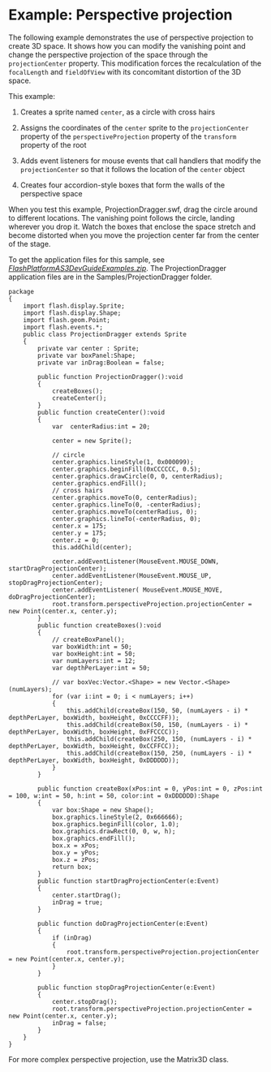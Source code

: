 # Example: Perspective projection

The following example demonstrates the use of perspective projection to create
3D space. It shows how you can modify the vanishing point and change the
perspective projection of the space through the `projectionCenter` property.
This modification forces the recalculation of the `focalLength` and
`fieldOfView` with its concomitant distortion of the 3D space.

This example:

1.  Creates a sprite named `center`, as a circle with cross hairs

2.  Assigns the coordinates of the `center` sprite to the `projectionCenter`
    property of the `perspectiveProjection` property of the `transform` property
    of the root

3.  Adds event listeners for mouse events that call handlers that modify the
    `projectionCenter` so that it follows the location of the `center` object

4.  Creates four accordion-style boxes that form the walls of the perspective
    space

When you test this example, ProjectionDragger.swf, drag the circle around to
different locations. The vanishing point follows the circle, landing wherever
you drop it. Watch the boxes that enclose the space stretch and become distorted
when you move the projection center far from the center of the stage.

To get the application files for this sample, see
[_FlashPlatformAS3DevGuideExamples.zip_](https://github.com/joshtynjala/flash-platform-as3-dev-guide-examples/releases/tag/original).
The ProjectionDragger application files are in the Samples/ProjectionDragger
folder.

```
package
{
    import flash.display.Sprite;
    import flash.display.Shape;
    import flash.geom.Point;
    import flash.events.*;
    public class ProjectionDragger extends Sprite
    {
        private var center : Sprite;
        private var boxPanel:Shape;
        private var inDrag:Boolean = false;

        public function ProjectionDragger():void
        {
            createBoxes();
            createCenter();
        }
        public function createCenter():void
        {
            var  centerRadius:int = 20;

            center = new Sprite();

            // circle
            center.graphics.lineStyle(1, 0x000099);
            center.graphics.beginFill(0xCCCCCC, 0.5);
            center.graphics.drawCircle(0, 0, centerRadius);
            center.graphics.endFill();
            // cross hairs
            center.graphics.moveTo(0, centerRadius);
            center.graphics.lineTo(0, -centerRadius);
            center.graphics.moveTo(centerRadius, 0);
            center.graphics.lineTo(-centerRadius, 0);
            center.x = 175;
            center.y = 175;
            center.z = 0;
            this.addChild(center);

            center.addEventListener(MouseEvent.MOUSE_DOWN, startDragProjectionCenter);
            center.addEventListener(MouseEvent.MOUSE_UP, stopDragProjectionCenter);
            center.addEventListener( MouseEvent.MOUSE_MOVE, doDragProjectionCenter);
            root.transform.perspectiveProjection.projectionCenter = new Point(center.x, center.y);
        }
        public function createBoxes():void
        {
            // createBoxPanel();
            var boxWidth:int = 50;
            var boxHeight:int = 50;
            var numLayers:int = 12;
            var depthPerLayer:int = 50;

            // var boxVec:Vector.<Shape> = new Vector.<Shape>(numLayers);
            for (var i:int = 0; i < numLayers; i++)
            {
                this.addChild(createBox(150, 50, (numLayers - i) * depthPerLayer, boxWidth, boxHeight, 0xCCCCFF));
                this.addChild(createBox(50, 150, (numLayers - i) * depthPerLayer, boxWidth, boxHeight, 0xFFCCCC));
                this.addChild(createBox(250, 150, (numLayers - i) * depthPerLayer, boxWidth, boxHeight, 0xCCFFCC));
                this.addChild(createBox(150, 250, (numLayers - i) * depthPerLayer, boxWidth, boxHeight, 0xDDDDDD));
            }
        }

        public function createBox(xPos:int = 0, yPos:int = 0, zPos:int = 100, w:int = 50, h:int = 50, color:int = 0xDDDDDD):Shape
        {
            var box:Shape = new Shape();
            box.graphics.lineStyle(2, 0x666666);
            box.graphics.beginFill(color, 1.0);
            box.graphics.drawRect(0, 0, w, h);
            box.graphics.endFill();
            box.x = xPos;
            box.y = yPos;
            box.z = zPos;
            return box;
        }
        public function startDragProjectionCenter(e:Event)
        {
            center.startDrag();
            inDrag = true;
        }

        public function doDragProjectionCenter(e:Event)
        {
            if (inDrag)
            {
                root.transform.perspectiveProjection.projectionCenter = new Point(center.x, center.y);
            }
        }

        public function stopDragProjectionCenter(e:Event)
        {
            center.stopDrag();
            root.transform.perspectiveProjection.projectionCenter = new Point(center.x, center.y);
            inDrag = false;
        }
    }
}
```

For more complex perspective projection, use the Matrix3D class.
